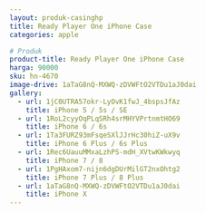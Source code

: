 ```yaml
---
layout: produk-casinghp
title: Ready Player One iPhone Case
categories: apple

# Produk
product-title: Ready Player One iPhone Case
harga: 90000
sku: hn-4670
image-drive: 1aTaG8nQ-MXWQ-zDVWFtO2VTDu1aJ0dai
gallery:
  - url: 1jC0UTRA57okr-LyOvK1fwJ_4bspsJfAz
    title: iPhone 5 / 5s / SE
  - url: 1RoL2cyyOqPLqSRh4srMHYVPrtnmtHO69
    title: iPhone 6 / 6s
  - url: 1Ta3FURZ93mFsqeSXlJJrHc30hiZ-uX9v
    title: iPhone 6 Plus / 6s Plus
  - url: 1Rec6UauuMMxaLzhPS-mdH_XVtwKWkwyq
    title: iPhone 7 / 8
  - url: 1PgHAxom7-nijn6dgDUrMilGT2nxOhtg2
    title: iPhone 7 Plus / 8 Plus
  - url: 1aTaG8nQ-MXWQ-zDVWFtO2VTDu1aJ0dai
    title: iPhone X
---
```

